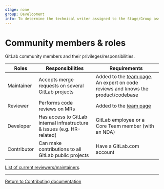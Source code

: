 ```yaml
---
stage: none
group: Development
info: To determine the technical writer assigned to the Stage/Group associated with this page, see https://about.gitlab.com/handbook/engineering/ux/technical-writing/#assignments
---
```


# Community members & roles

GitLab community members and their privileges/responsibilities.

| Roles | Responsibilities | Requirements |
|-------|------------------|--------------|
| Maintainer | Accepts merge requests on several GitLab projects | Added to the [team page](https://about.gitlab.com/company/team/). An expert on code reviews and knows the product/codebase |
| Reviewer | Performs code reviews on MRs | Added to the [team page](https://about.gitlab.com/company/team/) |
| Developer |Has access to GitLab internal infrastructure & issues (e.g. HR-related) | GitLab employee or a Core Team member (with an NDA) |
| Contributor | Can make contributions to all GitLab public projects | Have a GitLab.com account |

[List of current reviewers/maintainers](https://about.gitlab.com/handbook/engineering/projects/#gitlab-ce).

---

[Return to Contributing documentation](index.md)
